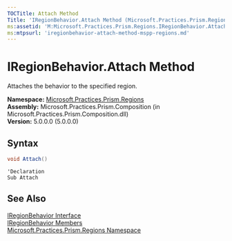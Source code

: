 ```yaml
---
TOCTitle: Attach Method
Title: 'IRegionBehavior.Attach Method (Microsoft.Practices.Prism.Regions)'
ms:assetid: 'M:Microsoft.Practices.Prism.Regions.IRegionBehavior.Attach'
ms:mtpsurl: 'iregionbehavior-attach-method-mspp-regions.md'
---
```



# IRegionBehavior.Attach Method

Attaches the behavior to the specified region.

**Namespace:** [Microsoft.Practices.Prism.Regions](/patterns-practices/reference/mspp-regions-namespace)<br/>
**Assembly:** Microsoft.Practices.Prism.Composition (in Microsoft.Practices.Prism.Composition.dll)<br/>
**Version:** 5.0.0.0 (5.0.0.0)

## Syntax

```C#
void Attach()
```

```VB
'Declaration
Sub Attach
```

## See Also

[IRegionBehavior Interface](/patterns-practices/reference/iregionbehavior-interface-mspp-regions)<br/>
[IRegionBehavior Members](/patterns-practices/reference/iregionbehavior-members-mspp-regions)<br/>
[Microsoft.Practices.Prism.Regions Namespace](/patterns-practices/reference/mspp-regions-namespace)<br/>